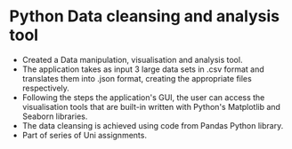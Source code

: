 # Python Data cleansing and analysis tool

* Created a Data manipulation, visualisation and analysis tool.
* The application takes as input 3 large data sets in .csv format and translates them into .json format, creating the appropriate files respectively.
* Following the steps the application's GUI, the user can access the visualisation tools that are built-in written with Python's Matplotlib and Seaborn libraries. 
* The data cleansing is achieved using code from Pandas Python library.
* Part of series of Uni assignments.
